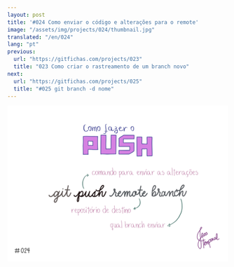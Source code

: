 ```yaml
---
layout: post
title: '#024 Como enviar o código e alterações para o remote'
image: "/assets/img/projects/024/thumbnail.jpg"
translated: "/en/024"
lang: "pt"
previous:
  url: "https://gitfichas.com/projects/023"
  title: "023 Como criar o rastreamento de um branch novo"
next:
  url: "https://gitfichas.com/projects/025"
  title: "#025 git branch -d nome"
---
```


<img alt="Chegou a hora de enviar o código para o remote? Use git push remote branch" src="/assets/img/projects/024/full.jpg">